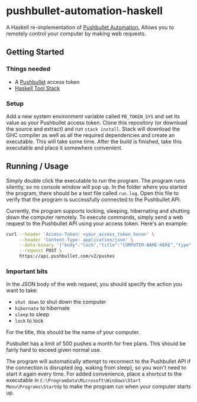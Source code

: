 # pushbullet-automation-haskell

A Haskell re-implementation of [Pushbullet Automation.](https://github.com/timTam97/pushbullet-automation) Allows you to remotely control your computer by making web requests.

## Getting Started

### Things needed
- A [Pushbullet](https://www.pushbullet.com/) access token
- [Haskell Tool Stack](https://docs.haskellstack.org/en/stable/install_and_upgrade/)

### Setup
Add a new system environment variable called `PB_TOKEN_SYS` and set its value as your Pushbullet access token. Clone this repository (or download the source and extract) and run `stack install`. Stack will download the GHC compiler as well as all the required dependencies and create an executable. This will take some time. After the build is finished, take this executable and place it somewhere convenient.

## Running / Usage
Simply double click the executable to run the program. The program runs silently, so no console window will pop up. In the folder where you started the program, there should be a text file called `run.log`. Open this file to verify that the program is successfully connected to the Pushbullet API.

Currently, the program supports locking, sleeping, hibernating and shutting down the computer remotely. To execute commands, simply send a web request to the Pushbullet API using your access token. Here's an example:
```bash
curl --header 'Access-Token: <your_access_token_here>' \
     --header 'Content-Type: application/json' \
     --data-binary '{"body":"lock","title":"COMPUTER-NAME-HERE","type":"note"}' \
     --request POST \
     https://api.pushbullet.com/v2/pushes
```
### Important bits
In the JSON body of the web request, you should specify the action you want to take:
- `shut down` to shut down the computer
- `hibernate` to hibernate
- `sleep` to sleep
- `lock` to lock

For the title, this should be the name of your computer.

Pusbullet has a limit of 500 pushes a month for free plans. This should be fairly hard to exceed given normal use.

The program will automatically attempt to reconnect to the Pushbullet API if the connection is disrupted (eg. waking from sleep), so you won't need to start it again every time. For added convenience, place a shortcut to the executable in `C:\ProgramData\Microsoft\Windows\Start Menu\Programs\StartUp` to make the program run when your computer starts up.
